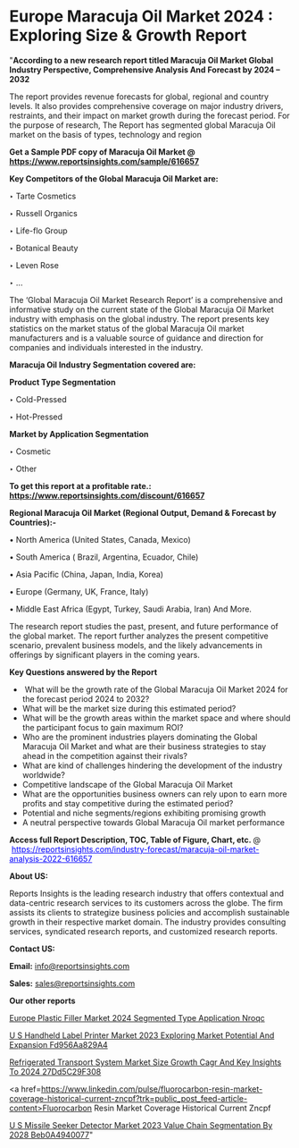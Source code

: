 # Europe Maracuja Oil Market 2024 : Exploring Size & Growth Report

"<strong>According to a new research report titled Maracuja Oil Market Global Industry Perspective, Comprehensive Analysis And Forecast by 2024 – 2032</strong>

The report provides revenue forecasts for global, regional and country levels. It also provides comprehensive coverage on major industry drivers, restraints, and their impact on market growth during the forecast period. For the purpose of research, The Report has segmented global Maracuja Oil market on the basis of types, technology and region

<strong>Get a Sample PDF copy of Maracuja Oil Market </strong><strong>@<a href=https://www.reportsinsights.com/sample/616657 style=color:#0000ff;> https://www.reportsinsights.com/sample/616657</a></strong></font>

<strong>Key Competitors of the Global Maracuja Oil Market are:</strong>

‣ Tarte Cosmetics

‣ Russell Organics

‣ Life-flo Group

‣ Botanical Beauty

‣ Leven Rose

‣ ...

The ‘Global Maracuja Oil Market Research Report’ is a comprehensive and informative study on the current state of the Global Maracuja Oil Market industry with emphasis on the global industry. The report presents key statistics on the market status of the global Maracuja Oil market manufacturers and is a valuable source of guidance and direction for companies and individuals interested in the industry.

<strong>Maracuja Oil Industry Segmentation covered are:</strong>

<strong>Product Type Segmentation</strong>

‣ Cold-Pressed

‣ Hot-Pressed

<strong>Market by Application Segmentation</strong>

‣ Cosmetic

‣ Other

<strong>To get this report at a profitable rate.: <a href=https://www.reportsinsights.com/discount/616657 style=color:#0000ff;>https://www.reportsinsights.com/discount/616657</a></strong></font>

<strong>Regional Maracuja Oil Market (Regional Output, Demand &amp; Forecast by Countries):-</strong>

• North America (United States, Canada, Mexico)

• South America ( Brazil, Argentina, Ecuador, Chile)

• Asia Pacific (China, Japan, India, Korea)

• Europe (Germany, UK, France, Italy)

• Middle East Africa (Egypt, Turkey, Saudi Arabia, Iran) And More.

The research report studies the past, present, and future performance of the global market. The report further analyzes the present competitive scenario, prevalent business models, and the likely advancements in offerings by significant players in the coming years.

<strong>Key Questions answered by the Report</strong>
<ul>
  <li> What will be the growth rate of the Global Maracuja Oil Market 2024 for the forecast period 2024 to 2032?</li>
  <li>What will be the market size during this estimated period?</li>
  <li>What will be the growth areas within the market space and where should the participant focus to gain maximum ROI?</li>
  <li>Who are the prominent industries players dominating the Global Maracuja Oil Market and what are their business strategies to stay ahead in the competition against their rivals?</li>
  <li>What are kind of challenges hindering the development of the industry worldwide?</li>
  <li>Competitive landscape of the Global Maracuja Oil Market</li>
  <li>What are the opportunities business owners can rely upon to earn more profits and stay competitive during the estimated period?</li>
  <li>Potential and niche segments/regions exhibiting promising growth</li>
  <li>A neutral perspective towards Global Maracuja Oil market performance</li>
</ul>
<strong>Access full Report Description, TOC, Table of Figure, Chart, etc. </strong>@  <a href=https://reportsinsights.com/industry-forecast/maracuja-oil-market-analysis-2022-616657 style=color:#0000ff;>https://reportsinsights.com/industry-forecast/maracuja-oil-market-analysis-2022-616657</a></font>

<strong><strong>About US</strong>:</strong>

Reports Insights is the leading research industry that offers contextual and data-centric research services to its customers across the globe. The firm assists its clients to strategize business policies and accomplish sustainable growth in their respective market domain. The industry provides consulting services, syndicated research reports, and customized research reports.

<strong>Contact US:</strong>

<p class=""""><b>Email:</b> <a href=mailto:info@reportsinsights.com>info@reportsinsights.com</a></p>
<p class=""""><b>Sales:</b> <a href=mailto:sales@reportsinsights.com>sales@reportsinsights.com</a></p>

<strong>Our other reports</strong>

<a href=https://www.linkedin.com/pulse/europe-plastic-filler-market-2024-segmented-type-application-nroqc/>Europe Plastic Filler Market 2024 Segmented Type Application Nroqc</a>

<a href=https://medium.com/@sakshideshmukh994/u-s-handheld-label-printer-market-2023-exploring-market-potential-and-expansion-fd956aa829a4>U S Handheld Label Printer Market 2023 Exploring Market Potential And Expansion Fd956Aa829A4</a>

<a href=https://medium.com/@aneetapatil1234/refrigerated-transport-system-market-size-growth-cagr-and-key-insights-to-2024-27dd5c29f308>Refrigerated Transport System Market Size Growth Cagr And Key Insights To 2024 27Dd5C29F308</a>

<a href=https://www.linkedin.com/pulse/fluorocarbon-resin-market-coverage-historical-current-zncpf?trk=public_post_feed-article-content>Fluorocarbon Resin Market Coverage Historical Current Zncpf</a>

<a href=https://medium.com/@reportinsights.ja/u-s-missile-seeker-detector-market-2023-value-chain-segmentation-by-2028-beb0a4940077>U S Missile Seeker Detector Market 2023 Value Chain Segmentation By 2028 Beb0A4940077</a>"
